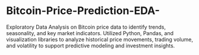 # Bitcoin-Price-Prediction-EDA-
Exploratory Data Analysis on Bitcoin price data to identify trends, seasonality, and key market indicators. Utilized Python, Pandas, and visualization libraries to analyze historical price movements, trading volume, and volatility to support predictive modeling and investment insights.
